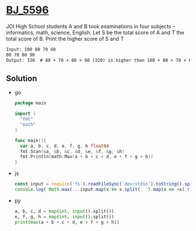 # [BJ_5596](https://acmicpc.net/problem/5596)

JOI High School students A and B took examinations in four subjects – informatics, math, science, English.
Let S be the total score of A and T the total score of B.
Print the higher score of S and T

```txt
Input: 100 80 70 60
80 70 80 90
Output: 320  # 80 + 70 + 80 + 90 (320) is higher than 100 + 80 + 70 + 60
```

## Solution

* go

  ```go
  package main

  import (
    "fmt"
    "math"
  )

  func main(){
    var a, b, c, d, e, f, g, h float64
    fmt.Scan(&a, &b, &c, &d, &e, &f, &g, &h)
    fmt.Println(math.Max(a + b + c + d, e + f + g + h))
  }
  ```

* js

  ```js
  const input = require('fs').readFileSync('dev/stdin').toString().split('\n');
  console.log( Math.max(...input.map(x => x.split(' ').map(x => +x).reduce((a, c) => a + c))) );
  ```

* py

  ```py
  a, b, c, d = map(int, input().split())
  e, f, g, h = map(int, input().split())
  print(max(a + b + c + d, e + f + g + h))
  ```
